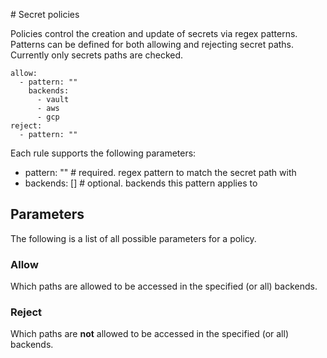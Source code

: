 
# Secret policies

Policies control the creation and update of secrets via regex patterns. Patterns can be defined for both allowing and rejecting secret paths.
Currently only secrets paths are checked.

```
allow:
  - pattern: ""
    backends:
      - vault
      - aws
      - gcp
reject:
  - pattern: ""
```

Each rule supports the following parameters:
- pattern: "" # required. regex pattern to match the secret path with
- backends: [] # optional. backends this pattern applies to


## Parameters

The following is a list of all possible parameters for a policy. 


### Allow

Which paths are allowed to be accessed in the specified (or all) backends.


### Reject

Which paths are <b>not</b> allowed to be accessed in the specified (or all) backends.